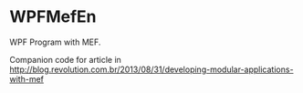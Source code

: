 # WPFMefEn
WPF Program with MEF. 

Companion code for article in http://blog.revolution.com.br/2013/08/31/developing-modular-applications-with-mef
